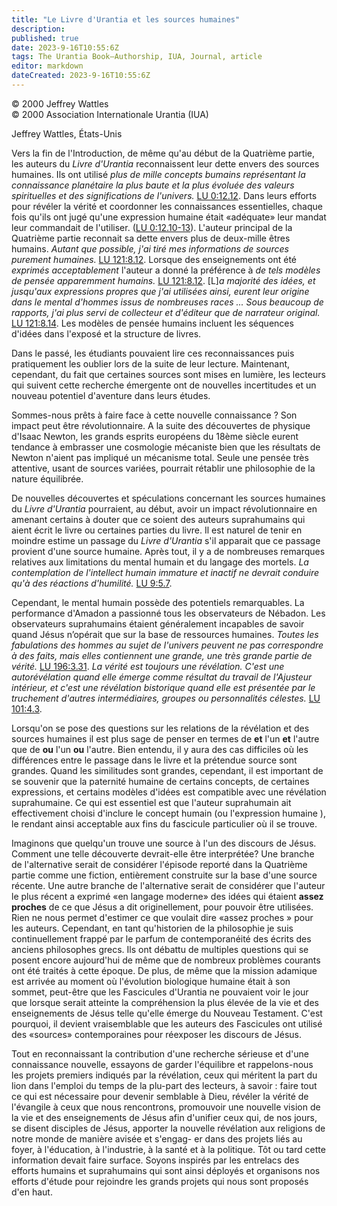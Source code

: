 ```yaml
---
title: "Le Livre d'Urantia et les sources humaines"
description: 
published: true
date: 2023-9-16T10:55:6Z
tags: The Urantia Book—Authorship, IUA, Journal, article
editor: markdown
dateCreated: 2023-9-16T10:55:6Z
---
```


<p class="v-card v-sheet theme--light grey lighten-3 px-2">© 2000 Jeffrey Wattles<br>© 2000 Association Internationale Urantia (IUA)</p>

Jeffrey Wattles, États-Unis


Vers la fin de l'Introduction, de même qu'au début de la Quatrième partie, les auteurs du _Livre d'Urantia_ reconnaissent leur dette envers des sources humaines. Ils ont utilisé _plus de mille concepts bumains représentant la connaissance planétaire la plus baute et la plus évoluée des valeurs spirituelles et des significations de l'univers._ [LU 0:12.12](/fr/The_Urantia_Book/0#p12_12). Dans leurs efforts pour révéler la vérité et coordonner les connaissances essentielles, chaque fois qu'ils ont jugé qu'une expression humaine était «adéquate» leur mandat leur commandait de l'utiliser. ([LU 0:12.10-13](/fr/The_Urantia_Book/0#p12_10)). L'auteur principal de la Quatrième partie reconnait sa dette envers plus de deux-mille êtres humains. _Autant que possible, j'ai tiré mes informations de sources purement humaines._ [LU 121:8.12](/fr/The_Urantia_Book/121#p8_12). Lorsque des enseignements ont été _exprimés acceptablement_ l'auteur a donné la préférence à _de tels modèles de pensée apparemment humains._ [LU 121:8.12](/fr/The_Urantia_Book/121#p8_12). [L]_a majorité des idées, et jusqu'aux expressions propres que j'ai utilisées ainsi, eurent leur origine dans le mental d'hommes issus de nombreuses races ... Sous beaucoup de rapports, j'ai plus servi de collecteur et d'éditeur que de narrateur original._ [LU 121:8.14](/fr/The_Urantia_Book/121#p8_14). Les modèles de pensée humains incluent les séquences d'idées dans l'exposé et la structure de livres.

Dans le passé, les étudiants pouvaient lire ces reconnaissances puis pratiquement les oublier lors de la suite de leur lecture. Maintenant, cependant, du fait que certaines sources sont mises en lumière, les lecteurs qui suivent cette recherche émergente ont de nouvelles incertitudes et un nouveau potentiel d'aventure dans leurs études.

Sommes-nous prêts à faire face à cette nouvelle connaissance ? Son impact peut être révolutionnaire. A la suite des découvertes de physique d'Isaac Newton, les grands esprits européens du 18ème siècle eurent tendance à embrasser une cosmologie mécaniste bien que les résultats de Newton n'aient pas impliqué un mécanisme total. Seule une pensée très attentive, usant de sources variées, pourrait rétablir une philosophie de la nature équilibrée.

De nouvelles découvertes et spéculations concernant les sources humaines du _Livre d'Urantia_ pourraient, au début, avoir un impact révolutionnaire en amenant certains à douter que ce soient des auteurs suprahumains qui aient écrit le livre ou certaines parties du livre. Il est naturel de tenir en moindre estime un passage du _Livre d'Urantia_ s'il apparait que ce passage provient d'une source humaine. Après tout, il y a de nombreuses remarques relatives aux limitations du mental humain et du langage des mortels. _La contemplation de l'intellect humain immature et inactif ne devrait conduire qu'à des réactions d'humilité._ [LU 9:5.7](/fr/The_Urantia_Book/9#p5_7).

Cependant, le mental humain possède des potentiels remarquables. La performance d'Amadon a passionné tous les observateurs de Nébadon. Les observateurs suprahumains étaient généralement incapables de savoir quand Jésus n’opérait que sur la base de ressources humaines. _Toutes les fabulations des hommes au sujet de l'univers peuvent ne pas correspondre à des faits, mais elles contiennent une grande, une très grande partie de vérité._ [LU 196:3.31](/fr/The_Urantia_Book/196#p3_31). _La vérité est toujours une révélation. C'est une autorévélation quand elle émerge comme résultat du travail de l'Ajusteur intérieur, et c'est une révélation bistorique quand elle est présentée par le truchement d'autres intermédiaires, groupes ou personnalités célestes._ [LU 101:4.3](/fr/The_Urantia_Book/101#p4_3).

Lorsqu'on se pose des questions sur les relations de la révélation et des sources humaines il est plus sage de penser en termes de **et** l'un **et** l'autre que de **ou** l'un **ou** l'autre. Bien entendu, il y aura des cas difficiles où les différences entre le passage dans le livre et la prétendue source sont grandes. Quand les similitudes sont grandes, cependant, il est important de se souvenir que la paternité humaine de certains concepts, de certaines expressions, et certains modèles d'idées est compatible avec une révélation suprahumaine. Ce qui est essentiel est que l'auteur suprahumain ait effectivement choisi d'inclure le concept humain (ou l'expression humaine ), le rendant ainsi acceptable aux fins du fascicule particulier où il se trouve.

Imaginons que quelqu'un trouve une source à l'un des discours de Jésus. Comment une telle découverte devrait-elle être interprétée? Une branche de l'alternative serait de considérer l'épisode reporté dans la Quatrième partie comme une fiction, entièrement construite sur la base d'une source récente. Une autre branche de l'alternative serait de considérer que l'auteur le plus récent a exprimé «en langage moderne» des idées qui étaient **assez proches** de ce que Jésus a dit originellement, pour pouvoir être utilisées. Rien ne nous permet d'estimer ce que voulait dire «assez proches » pour les auteurs. Cependant, en tant qu'historien de la philosophie je suis continuellement frappé par le parfum de contemporanéité des écrits des anciens philosophes grecs. Ils ont débattu de multiples questions qui se posent encore aujourd'hui de même que de nombreux problèmes courants ont été traités à cette époque. De plus, de même que la mission adamique est arrivée au moment où l'évolution biologique humaine était à son sommet, peut-être que les Fascicules d'Urantia ne pouvaient voir le jour que lorsque serait atteinte la compréhension la plus élevée de la vie et des enseignements de Jésus telle qu'elle émerge du Nouveau Testament. C'est pourquoi, il devient vraisemblable que les auteurs des Fascicules ont utilisé des «sources» contemporaines pour réexposer les discours de Jésus.

Tout en reconnaissant la contribution d'une recherche sérieuse et d'une connaissance nouvelle, essayons de garder l'équilibre et rappelons-nous les projets premiers indiqués par la révélation, ceux qui méritent la part du lion dans l'emploi du temps de la plu-part des lecteurs, à savoir : faire tout ce qui est nécessaire pour devenir semblable à Dieu, révéler la vérité de l'évangile à ceux que nous rencontrons, promouvoir une nouvelle vision de la vie et des enseignements de Jésus afin d'unifier ceux qui, de nos jours, se disent disciples de Jésus, apporter la nouvelle révélation aux religions de notre monde de manière avisée et s'engag- er dans des projets liés au foyer, à l'éducation, à l'industrie, à la santé et à la politique. Tôt ou tard cette information devait faire surface. Soyons inspirés par les entrelacs des efforts humains et suprahumains qui sont ainsi déployés et organisons nos efforts d'étude pour rejoindre les grands projets qui nous sont proposés d'en haut.